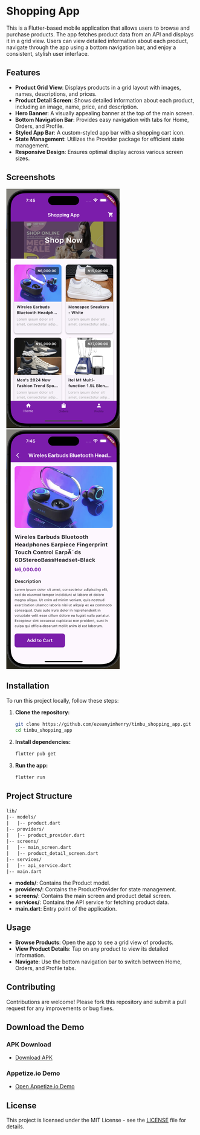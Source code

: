 # Shopping App

This is a Flutter-based mobile application that allows users to browse and purchase products. The app fetches product data from an API and displays it in a grid view. Users can view detailed information about each product, navigate through the app using a bottom navigation bar, and enjoy a consistent, stylish user interface.

## Features

- **Product Grid View**: Displays products in a grid layout with images, names, descriptions, and prices.
- **Product Detail Screen**: Shows detailed information about each product, including an image, name, price, and description.
- **Hero Banner**: A visually appealing banner at the top of the main screen.
- **Bottom Navigation Bar**: Provides easy navigation with tabs for Home, Orders, and Profile.
- **Styled App Bar**: A custom-styled app bar with a shopping cart icon.
- **State Management**: Utilizes the Provider package for efficient state management.
- **Responsive Design**: Ensures optimal display across various screen sizes.

## Screenshots

<img src="assets/home-screen.png" alt="Products Screen" width="300">
<img src="assets/product-detail.png" alt="Checkout Screen" width="300">

## Installation

To run this project locally, follow these steps:

1. **Clone the repository:**

    ```bash
    git clone https://github.com/ezeanyimhenry/timbu_shopping_app.git
    cd timbu_shopping_app
    ```

2. **Install dependencies:**

    ```bash
    flutter pub get
    ```

3. **Run the app:**

    ```bash
    flutter run
    ```

## Project Structure

```plaintext
lib/
|-- models/
|   |-- product.dart
|-- providers/
|   |-- product_provider.dart
|-- screens/
|   |-- main_screen.dart
|   |-- product_detail_screen.dart
|-- services/
|   |-- api_service.dart
|-- main.dart
```

- **models/**: Contains the Product model.
- **providers/**: Contains the ProductProvider for state management.
- **screens/**: Contains the main screen and product detail screen.
- **services/**: Contains the API service for fetching product data.
- **main.dart**: Entry point of the application.

## Usage

- **Browse Products**: Open the app to see a grid view of products.
- **View Product Details**: Tap on any product to view its detailed information.
- **Navigate**: Use the bottom navigation bar to switch between Home, Orders, and Profile tabs.

## Contributing

Contributions are welcome! Please fork this repository and submit a pull request for any improvements or bug fixes.

## Download the Demo

### APK Download
- [Download APK](https://drive.google.com/file/d/1HsDJj9GpxtaOtF9sWHrQx9jJetIzp21e/view?usp=sharing)

### Appetize.io Demo
- [Open Appetize.io Demo](https://appetize.io/app/android/com.example.timbu_shopping_app?device=pixel7&osVersion=13.0)

## License

This project is licensed under the MIT License - see the [LICENSE](LICENSE) file for details.